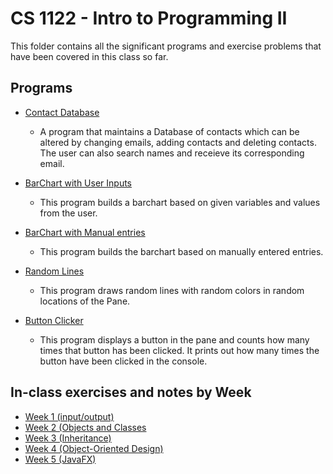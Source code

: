 # CS 1122 - Intro to Programming II
This folder contains all the significant programs and exercise problems that have been covered in this class so far.
## Programs
* [Contact Database](https://github.com/Siddheshm1/IntroToProg2/tree/master/Contacts%20Database%20Program/src)
  - A program that maintains a Database of contacts which can be altered by changing emails, adding contacts and deleting contacts. The user can also search names and receieve its corresponding email. 

* [BarChart with User Inputs](https://github.com/Siddheshm1/IntroToProg2/blob/master/CS1122Week5%20-%20(JavaFX%20Basics)/src/BarChart123.java)
  - This program builds a barchart based on given variables and values from the user.
* [BarChart with Manual entries](https://github.com/Siddheshm1/IntroToProg2/blob/master/CS1122Week5%20-%20(JavaFX%20Basics)/src/ExercisesBarChart.java)
  - This program builds the barchart based on manually entered entries.
* [Random Lines](https://github.com/Siddheshm1/IntroToProg2/blob/master/CS1122Week5%20-%20(JavaFX%20Basics)/src/RandomLines.java)
  - This program draws random lines with random colors in random locations of the Pane.
* [Button Clicker](https://github.com/Siddheshm1/IntroToProg2/blob/master/CS1122Week5%20-%20(JavaFX%20Basics)/src/ButtonViewer2.java)
  - This program displays a button in the pane and counts how many times that button has been clicked. It prints out how many times the button have been clicked in the console.
  
## In-class exercises and notes by Week
* [Week 1 (input/output)](https://github.com/Siddheshm1/IntroToProg2/tree/master/CS1122Week1(input-output)/src)
* [Week 2 (Objects and Classes](https://github.com/Siddheshm1/IntroToProg2/tree/master/CS1122Week2%20(Class%20%26%20Objects)/src)
* [Week 3 (Inheritance)](https://github.com/Siddheshm1/IntroToProg2/tree/master/CS1122Week3%20-%20(Inheritance)/src)
* [Week 4 (Object-Oriented Design)](https://github.com/Siddheshm1/IntroToProg2/tree/master/CS1122Week4%20-%20(Object-Oriented%20Design)/src)
* [Week 5 (JavaFX)](https://github.com/Siddheshm1/IntroToProg2/tree/master/CS1122Week5%20-%20(JavaFX%20Basics)/src)
